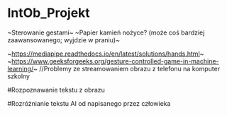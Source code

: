 # IntOb_Projekt

~Sterowanie gestami~
~Papier kamień nożyce? (może coś bardziej zaawansowanego; wyjdzie w praniu)~

~https://mediapipe.readthedocs.io/en/latest/solutions/hands.html~
~https://www.geeksforgeeks.org/gesture-controlled-game-in-machine-learning/~
//Problemy ze streamowaniem obrazu z telefonu na komputer szkolny

#Rozpoznawanie tekstu z obrazu

#Rozróżnianie tekstu AI od napisanego przez człowieka

